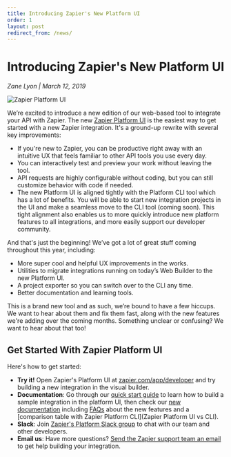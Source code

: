 ```yaml
---
title: Introducing Zapier's New Platform UI
order: 1
layout: post
redirect_from: /news/
---
```


# Introducing Zapier's New Platform UI

_Zane Lyon \| March 12, 2019_

![Zapier Platform UI](https://cdn.zapier.com/storage/photos/5eb1c7c2281da6c2fa5de7b89e3293e0.png)

We’re excited to introduce a new edition of our web-based tool to integrate your API with Zapier. The new [Zapier Platform UI](https://zapier.com/app/developer/) is the easiest way to get started with a new Zapier integration. It's a ground-up rewrite with several key improvements:

- If you're new to Zapier, you can be productive right away with an intuitive UX that feels familiar to other API tools you use every day. 
- You can interactively test and preview your work without leaving the tool.
- API requests are highly configurable without coding, but you can still customize behavior with code if needed.
- The new Platform UI is aligned tightly with the Platform CLI tool which has a lot of benefits. You will be able to start new integration projects in the UI and make a seamless move to the CLI tool (coming soon). This tight alignment also enables us to more quickly introduce new platform features to all integrations, and more easily support our developer community.

And that's just the beginning! We’ve got a lot of great stuff coming throughout this year, including: 

- More super cool and helpful UX improvements in the works.
- Utilities to migrate integrations running on today’s Web Builder to the new Platform UI.
- A project exporter so you can switch over to the CLI any time.
- Better documentation and learning tools.

This is a brand new tool and as such, we’re bound to have a few hiccups. We want to hear about them and fix them fast, along with the new features we're adding over the coming months. Something unclear or confusing? We want to hear about that too! 

## Get Started With Zapier Platform UI

Here's how to get started:

- **Try it!** Open Zapier's Platform UI at [zapier.com/app/developer](https://zapier.com/app/developer/) and try building a new integration in the visual builder.
- **Documentation**: Go through our [quick start guide](https://zapier.github.io/visual-builder/quickstart/introduction) to learn how to build a sample integration in the platform UI, then check our [new documentation](https://zapier.github.io/visual-builder/docs/intro) including [FAQs](https://zapier.github.io/visual-builder/docs/faq) about the new features and a [comparison table with Zapier Platform CLI](Zapier Platform UI vs CLI).
- **Slack**: Join [Zapier's Platform Slack group](https://zapier-platform-slack.herokuapp.com) to chat with our team and other developers.
- **Email us**: Have more questions? [Send the Zapier support team an email](mailto:contact@zapier.com) to get help building your integration.



